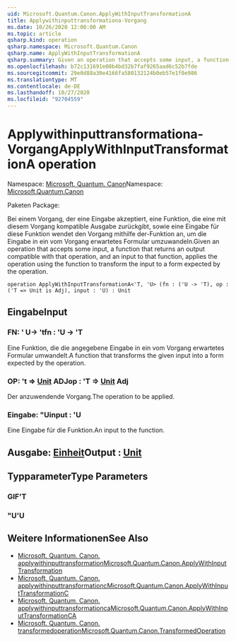 ```yaml
---
uid: Microsoft.Quantum.Canon.ApplyWithInputTransformationA
title: Applywithinputtransformationa-Vorgang
ms.date: 10/26/2020 12:00:00 AM
ms.topic: article
qsharp.kind: operation
qsharp.namespace: Microsoft.Quantum.Canon
qsharp.name: ApplyWithInputTransformationA
qsharp.summary: Given an operation that accepts some input, a function that returns an output compatible with that operation, and an input to that function, applies the operation using the function to transform the input to a form expected by the operation.
ms.openlocfilehash: b72c131691e08b4bd32b7faf9265aad6c52b7fde
ms.sourcegitcommit: 29e0d88a30e4166fa580132124b0eb57e1f0e986
ms.translationtype: MT
ms.contentlocale: de-DE
ms.lasthandoff: 10/27/2020
ms.locfileid: "92704559"
---
```

# <a name="applywithinputtransformationa-operation"></a><span data-ttu-id="2fa86-102">Applywithinputtransformationa-Vorgang</span><span class="sxs-lookup"><span data-stu-id="2fa86-102">ApplyWithInputTransformationA operation</span></span>

<span data-ttu-id="2fa86-103">Namespace: [Microsoft. Quantum. Canon](xref:Microsoft.Quantum.Canon)</span><span class="sxs-lookup"><span data-stu-id="2fa86-103">Namespace: [Microsoft.Quantum.Canon](xref:Microsoft.Quantum.Canon)</span></span>

<span data-ttu-id="2fa86-104">Paketen [](https://nuget.org/packages/)</span><span class="sxs-lookup"><span data-stu-id="2fa86-104">Package: [](https://nuget.org/packages/)</span></span>


<span data-ttu-id="2fa86-105">Bei einem Vorgang, der eine Eingabe akzeptiert, eine Funktion, die eine mit diesem Vorgang kompatible Ausgabe zurückgibt, sowie eine Eingabe für diese Funktion wendet den Vorgang mithilfe der-Funktion an, um die Eingabe in ein vom Vorgang erwartetes Formular umzuwandeln.</span><span class="sxs-lookup"><span data-stu-id="2fa86-105">Given an operation that accepts some input, a function that returns an output compatible with that operation, and an input to that function, applies the operation using the function to transform the input to a form expected by the operation.</span></span>

```qsharp
operation ApplyWithInputTransformationA<'T, 'U> (fn : ('U -> 'T), op : ('T => Unit is Adj), input : 'U) : Unit
```


## <a name="input"></a><span data-ttu-id="2fa86-106">Eingabe</span><span class="sxs-lookup"><span data-stu-id="2fa86-106">Input</span></span>

### <a name="fn--u---t"></a><span data-ttu-id="2fa86-107">FN: ' U-> 't</span><span class="sxs-lookup"><span data-stu-id="2fa86-107">fn : 'U -> 'T</span></span>

<span data-ttu-id="2fa86-108">Eine Funktion, die die angegebene Eingabe in ein vom Vorgang erwartetes Formular umwandelt.</span><span class="sxs-lookup"><span data-stu-id="2fa86-108">A function that transforms the given input into a form expected by the operation.</span></span>


### <a name="op--t--unit-adj"></a><span data-ttu-id="2fa86-109">OP: 't => [Unit](xref:microsoft.quantum.lang-ref.unit) ADJ</span><span class="sxs-lookup"><span data-stu-id="2fa86-109">op : 'T => [Unit](xref:microsoft.quantum.lang-ref.unit) Adj</span></span>

<span data-ttu-id="2fa86-110">Der anzuwendende Vorgang.</span><span class="sxs-lookup"><span data-stu-id="2fa86-110">The operation to be applied.</span></span>


### <a name="input--u"></a><span data-ttu-id="2fa86-111">Eingabe: "U</span><span class="sxs-lookup"><span data-stu-id="2fa86-111">input : 'U</span></span>

<span data-ttu-id="2fa86-112">Eine Eingabe für die Funktion.</span><span class="sxs-lookup"><span data-stu-id="2fa86-112">An input to the function.</span></span>



## <a name="output--unit"></a><span data-ttu-id="2fa86-113">Ausgabe: [Einheit](xref:microsoft.quantum.lang-ref.unit)</span><span class="sxs-lookup"><span data-stu-id="2fa86-113">Output : [Unit](xref:microsoft.quantum.lang-ref.unit)</span></span>



## <a name="type-parameters"></a><span data-ttu-id="2fa86-114">Typparameter</span><span class="sxs-lookup"><span data-stu-id="2fa86-114">Type Parameters</span></span>

### <a name="t"></a><span data-ttu-id="2fa86-115">GIF</span><span class="sxs-lookup"><span data-stu-id="2fa86-115">'T</span></span>


### <a name="u"></a><span data-ttu-id="2fa86-116">"U</span><span class="sxs-lookup"><span data-stu-id="2fa86-116">'U</span></span>



## <a name="see-also"></a><span data-ttu-id="2fa86-117">Weitere Informationen</span><span class="sxs-lookup"><span data-stu-id="2fa86-117">See Also</span></span>

- [<span data-ttu-id="2fa86-118">Microsoft. Quantum. Canon. applywithinputtransformation</span><span class="sxs-lookup"><span data-stu-id="2fa86-118">Microsoft.Quantum.Canon.ApplyWithInputTransformation</span></span>](xref:Microsoft.Quantum.Canon.ApplyWithInputTransformation)
- [<span data-ttu-id="2fa86-119">Microsoft. Quantum. Canon. applywithinputtransformationc</span><span class="sxs-lookup"><span data-stu-id="2fa86-119">Microsoft.Quantum.Canon.ApplyWithInputTransformationC</span></span>](xref:Microsoft.Quantum.Canon.ApplyWithInputTransformationC)
- [<span data-ttu-id="2fa86-120">Microsoft. Quantum. Canon. applywithinputtransformationca</span><span class="sxs-lookup"><span data-stu-id="2fa86-120">Microsoft.Quantum.Canon.ApplyWithInputTransformationCA</span></span>](xref:Microsoft.Quantum.Canon.ApplyWithInputTransformationCA)
- [<span data-ttu-id="2fa86-121">Microsoft. Quantum. Canon. transformedoperation</span><span class="sxs-lookup"><span data-stu-id="2fa86-121">Microsoft.Quantum.Canon.TransformedOperation</span></span>](xref:Microsoft.Quantum.Canon.TransformedOperation)
